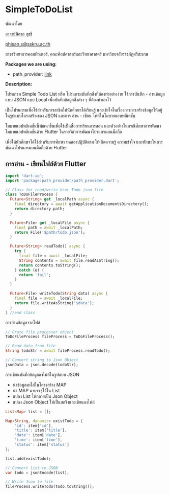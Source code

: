 # SimpleToDoList

พัฒนาโดย 

[อาจาย์พิศาล สุขขี](https://www.facebook.com/numvarn)

phisan.s@sskru.ac.th

สาขาวิทยาการคอมพิวเตอร์, คณะศิลปศาสตร์และวิทยาศาสตร์ มหาวิทยาลัยราชภัฏศรีสะเกษ

**Packages we are using:**

- path_provider: [link](https://pub.dev/packages/path_provider)

**Description:**

โปรแกรม Simple Todo List หรือ โปรแกรมบันทึกสิ่งที่ต้องทำอย่างง่าย ใช้การบันทึก - อ่านข้อมูลแบบ JSON แบบ Local เพื่อบันทึกข้อมูลสิ่งต่าง ๆ ที่ต้องทำเอาไว้

เป็นโปรแกรมเพื่อใช้สำหรับการสาธิตให้นักศึกษาได้เรียนรู้ และเข้าใจในเรื่องการการสร้่างข้อมูลให้อยู่ในรูปแบบโครงสร้่างของ JSON และการ อ่าน - เขียน ไฟล์ในโมบายแอบพลิเคชั่น

โมบายแอปพลิเคชั่นนี้พัฒนาขึ้นเพื่อใช้เป็นสื่อการเรียนการสอน และตัวอย่างในกรณีศึกษาการพัฒนาโมบายแอปพลิเคชั่นด้วย Flutter ในรายวิชาการพัฒนาโปรแกรมบนมือถือ

เพื่อให้นักศึกษาได้ใช้สำหรับการศึกษา ทดลองปฏิบัติตาม ให้เกิดความรู้ ความเข้าใจ และทักษะในการพัฒนาโปรแกรมบนมือถือด้วย Flutter

## การอ่าน - เขียนไฟล์ด้วย Flutter

```dart
import 'dart:io';
import 'package:path_provider/path_provider.dart';

// Class for read/write User Todo json file
class ToDoFileProcess {
  Future<String> get _localPath async {
    final directory = await getApplicationDocumentsDirectory();
    return directory.path;
  }

  Future<File> get _localFile async {
    final path = await _localPath;
    return File('$path/todo.json');
  }

  Future<String> readTodo() async {
    try {
      final file = await _localFile;
      String contents = await file.readAsString();
      return contents.toString();
    } catch (e) {
      return 'fail';
    }
  }

  Future<File> writeTodo(String data) async {
    final file = await _localFile;
    return file.writeAsString('$data');
  }
} //end class
```

การอ่านข้อมูลจากไฟล์

```dart
// Crate file processor object
ToDoFileProcess fileProcess = ToDoFileProcess();

// Read data from file
String todoStr = await fileProcess.readTodo();

// Convert string to Json Object
jsonData = json.decode(todoStr);
```

การเขียนบันทึกข้อมูลลงไฟล์ในรูปแบบ JSON
- นำข้อมูลมาใส่ในโครงสร้าง MAP
- นำ MAP มาบรรจุไว้ใน List
- แปลง List ให้กลายเป็น Json Object
- แปลง Json Object ให้เป็นสตริงและเขียนลงไฟล์

```dart
List<Map> list = [];

Map<String, dynamic> existTodo = {
    'id': item['id'],
    'title': item['title'],
    'date': item['date'],
    'time': item['time'],
    'status': item['status']
};

list.add(existTodo);

// Convert list to JSON
var todo = jsonEncode(list);

// Write Json to file
fileProcess.writeTodo(todo.toString());
```


